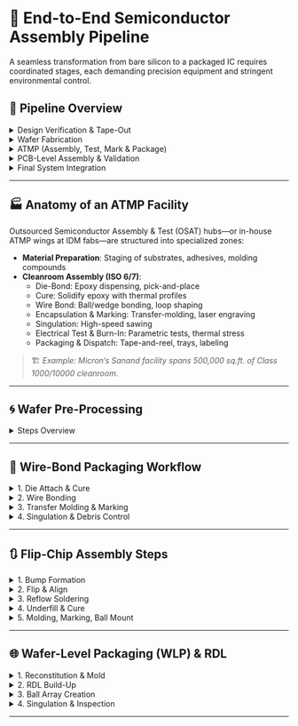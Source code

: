 # 🧠 End-to-End Semiconductor Assembly Pipeline

A seamless transformation from bare silicon to a packaged IC requires coordinated stages, each demanding precision equipment and stringent environmental control.

## 📌 Pipeline Overview

<details>
  <summary>Design Verification & Tape-Out</summary>

**Inputs**: EDA tool streams, Process Design Kits (PDKs)  
**Deliverables**: GDSII layout, validation scripts
</details>

<details>
  <summary>Wafer Fabrication</summary>

**Inputs**: Prime-grade Si wafers, photolithography tools, process chemistries  
**Deliverables**: Patterned wafers housing thousands of dies
![image](../images/Module2/Picture1.png)
</details>

<details>
  <summary>ATMP (Assembly, Test, Mark & Package)</summary>

**Inputs**: Substrates, bonding materials, encapsulants  
**Processes**: Dicing, die-attach, wire/flip-chip bonding, encapsulation, electrical test
![image](../images/Module2/Picture2.png)
</details>

<details>
  <summary>PCB-Level Assembly & Validation</summary>

**Inputs**: Populated PCBs, reflow ovens, inspection stations  
**Outputs**: Verified system boards
</details>

<details>
  <summary>Final System Integration</summary>

**Inputs**: Board-level assemblies, mechanical enclosures  
**Outputs**: Turnkey electronic products (e.g., smartphones, servers)
![image](../images/Module2/Picture3.png)
</details>

---

## 🏭 Anatomy of an ATMP Facility

Outsourced Semiconductor Assembly & Test (OSAT) hubs—or in-house ATMP wings at IDM fabs—are structured into specialized zones:

- **Material Preparation**: Staging of substrates, adhesives, molding compounds  
- **Cleanroom Assembly (ISO 6/7)**:
  - Die-Bond: Epoxy dispensing, pick-and-place
  - Cure: Solidify epoxy with thermal profiles
  - Wire Bond: Ball/wedge bonding, loop shaping
  - Encapsulation & Marking: Transfer-molding, laser engraving
  - Singulation: High-speed sawing
  - Electrical Test & Burn-In: Parametric tests, thermal stress
  - Packaging & Dispatch: Tape-and-reel, trays, labeling

> 🏗️ *Example: Micron’s Sanand facility spans 500,000 sq.ft. of Class 1000/10000 cleanroom.*

---

## 🌀 Wafer Pre-Processing

<details>
  <summary>Steps Overview</summary>

- **Carrier Unloading & EPI Inspection**  
- **Front-Side Protective Tape Lamination**  
- **Backside Thinning via Grinding**  
- **Frame Mounting**  
- **Laser Scribe & Blade Dicing**
</details>

---

## 🔩 Wire-Bond Packaging Workflow

<details>
  <summary>1. Die Attach & Cure</summary>

- **Epoxy Jet Dispense**: Sub-10 nL droplets  
- **Pick-&-Place**: ±2 µm precision  
- **Thermal Cure**: 150 °C for 90 s
</details>

<details>
  <summary>2. Wire Bonding</summary>

- **Ball Formation**: EFO spark  
- **Bonding Sequence**: Ball-to-pad, stitch bond  
- **Loop Control**: Shape and height optimized
</details>

<details>
  <summary>3. Transfer Molding & Marking</summary>

- **Molding Press**: 300 bar @ 175 °C  
- **Laser Ablation**: 355 nm UV laser
</details>

<details>
  <summary>4. Singulation & Debris Control</summary>

- **Precision Sawing**: <30 µm kerf  
- **Ionized Air Curtains**: Debris removal
</details>

---

## 🔃 Flip-Chip Assembly Steps

<details>
  <summary>1. Bump Formation</summary>

- Electroplating SnAgCu (~80 µm)
- ![image](../images/Module2/Picture4.png)
</details>

<details>
  <summary>2. Flip & Align</summary>

- Sub-1 µm vision-guided placement
</details>

<details>
  <summary>3. Reflow Soldering</summary>

- Nitrogen peak: 245 °C
</details>

<details>
  <summary>4. Underfill & Cure</summary>

- Capillary infiltration, cure @ 125 °C
</details>

<details>
  <summary>5. Molding, Marking, Ball Mount</summary>

- Glob-top, laser coding  
- BGA attach and inert-atmosphere reflow
</details>

---

## 🌐 Wafer-Level Packaging (WLP) & RDL

<details>
  <summary>1. Reconstitution & Mold</summary>

- Die sorting onto carrier wafers  
- Epoxy encapsulation to reconstitute wafer
</details>

<details>
  <summary>2. RDL Build-Up</summary>

- Spin-coating PI/BCB  
- Cu sputter & lithography  
- Up to 5 routing layers
</details>

<details>
  <summary>3. Ball Array Creation</summary>

- Cu pillars, SAC305 caps  
- Reflow for adhesion
- ![image](../images/Module2/Picture5.png)
</details>

<details>
  <summary>4. Singulation & Inspection</summary>

- Laser/blade dicing  
- AOI & X-ray analysis
</details>

---
